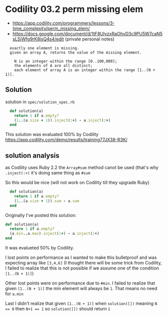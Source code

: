 
# Codility 03.2 perm missing elem

* <https://app.codility.com/programmers/lessons/3-time_complexity/perm_missing_elem/>
* <https://docs.google.com/document/d/1tF8UlyzxRaOhvD3c9PU5W7caN5sLSjWfg9rK8isQ4s4/edit> (private personal notes)


```
  exactly one element is missing.
  given an array A, returns the value of the missing element.

    N is an integer within the range [0..100,000];
    the elements of A are all distinct;
    each element of array A is an integer within the range [1..(N + 1)].
```

## Solution

solution in `spec/solution_spec.rb`

```ruby
  def solution(a)
    return 1 if a.empty?
    (1..(a.size + 1)).inject(:+) - a.inject(:+)
  end
```

This solution  was evaluated 100% by Codility <https://app.codility.com/demo/results/training77JX38-R3K/>


## solution analysis 

as Codility uses Ruby 2.2 the `Array#sum` method canot be used (that's
why `.inject(:+)` it's doing same thing as `#sum`

So this would be nice (will not work on Codility till they upgrade Ruby)

```ruby
  def solution(a)
    return 1 if a.empty?
    (1..(a.size + 1)).sum - a.sum
  end
```


Originally I've posted this solution:

```ruby
def solution(a)
  return 1 if a.empty?
  (a.min..a.max).inject(:+) - a.inject(:+)
end
```

It was evalueted 50% by Codility.


I lost points on performance as I wanted to make this bulletproof and
was expecting array like `[3,4,6]` (I thought there will be some trick
from Codility, I failed to realize that this is not possible if we
assume one of the condition `[1..(N + 1)]`)

Other lost points were on performance due to `#min`. I failed to realize
that given `[1..(N + 1)]` the min element will always be `1`. That means
no need for `a.min`

Last I didn't realize that given `[1..(N + 1)]` when `solution([])`
meaning `N == 0` then `N+1 == 1` so `solution([])` should return `1`
